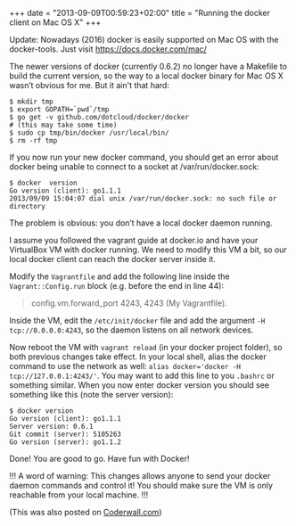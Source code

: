 +++
date = "2013-09-09T00:59:23+02:00"
title = "Running the docker client on Mac OS X"
+++

Update: Nowadays (2016) docker is easily supported on Mac OS with the docker-tools. Just visit https://docs.docker.com/mac/

The newer versions of docker (currently 0.6.2) no longer have a Makefile to build the current version, so the way to a local docker binary for Mac OS X wasn’t obvious for me. But it ain't that hard:

```
$ mkdir tmp
$ export GOPATH=`pwd`/tmp
$ go get -v github.com/dotcloud/docker/docker
# (this may take some time)
$ sudo cp tmp/bin/docker /usr/local/bin/
$ rm -rf tmp
```

If you now run your new docker command, you should get an error about docker being unable to connect to a socket at /var/run/docker.sock:

```
$ docker  version
Go version (client): go1.1.1
2013/09/09 15:04:07 dial unix /var/run/docker.sock: no such file or directory
```

The problem is obvious: you don’t have a local docker daemon running.

I assume you followed the vagrant guide at docker.io and have your VirtualBox VM with docker running. We need to modify this VM a bit, so our local docker client can reach the docker server inside it.

Modify the `Vagrantfile` and add the following line inside the `Vagrant::Config.run` block (e.g. before the end in line 44):

> config.vm.forward_port 4243, 4243 (My Vagrantfile).

Inside the VM, edit the `/etc/init/docker` file and add the argument `-H tcp://0.0.0.0:4243`, so the daemon listens on all network devices.

Now reboot the VM with `vagrant reload` (in your docker project folder), so both previous changes take effect.
In your local shell, alias the docker command to use the network as well: `alias docker='docker -H tcp://127.0.0.1:4243/'`. You may want to add this line to you `.bashrc` or something similar.
When you now enter docker version you should see something like this (note the server version):

```
$ docker version
Go version (client): go1.1.1
Server version: 0.6.1
Git commit (server): 5105263
Go version (server): go1.1.2
```

Done! You are good to go. Have fun with Docker!

!!! A word of warning: This changes allows anyone to send your docker daemon commands and control it! You should make sure the VM is only reachable from your local machine. !!!

(This was also posted on [Coderwall.com](https://coderwall.com/p/r6ivdq))
